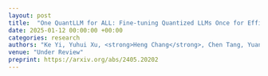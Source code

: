 ```yaml
---
layout: post
title:  "One QuantLLM for ALL: Fine-tuning Quantized LLMs Once for Efficient Deployments"
date: 2025-01-12 00:00:00 +00:00
categories: research
authors: "Ke Yi, Yuhui Xu, <strong>Heng Chang</strong>, Chen Tang, Yuan Meng, Tong Zhang, Jia Li"
venue: "Under Review"
preprint: https://arxiv.org/abs/2405.20202
---
```

